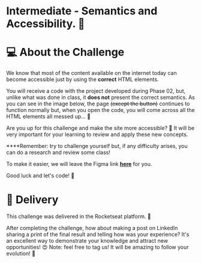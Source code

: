 # Intermediate - Semantics and Accessibility. 💜

# 💻 About the Challenge

We know that most of the content available on the internet today can become accessible just by using the **correct** HTML elements.

You will receive a code with the project developed during Phase 02, but, unlike what was done in class, it **does not** present the correct semantics.
As you can see in the image below, the page ~~(except the button)~~ continues to function normally but, when you open the code, you will come across all the HTML elements all messed up... **👀**

Are you up for this challenge and make the site more accessible? **💜**
It will be very important for your learning to review and apply these new concepts. 

****Remember: try to challenge yourself but, if any difficulty arises, you can do a research and review some class!

To make it easier, we will leave the Figma link <a href="https://www.figma.com/file/rkDOHGPwwFtBNqEdHSuQPd/Projeto-02---Explorer?node-id=0%3A1" target="_blank">**here**</a> for you.

Good luck and let's code! **🚀**

# 📅 Delivery

This challenge was delivered in the Rocketseat platform. 💜

After completing the challenge, how about making a post on LinkedIn sharing a print of the final result and telling how was your experience? 
It's an excellent way to demonstrate your knowledge and attract new opportunities! 😍
Note: feel free to tag us! It will be amazing to follow your evolution! 💜
